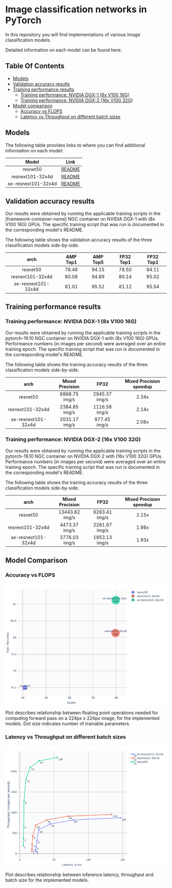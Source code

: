 
# Image classification networks in PyTorch

In this repository you will find implementations of various Image classification models.

Detailed information on each model can be found here:

## Table Of Contents

* [Models](#models)
* [Validation accuracy results](#validation-accuracy-results)
* [Training performance results](#training-performance-results)
  * [Training performance: NVIDIA DGX-1 (8x V100 16G)](#training-performance-nvidia-dgx-1-(8x-v100-16G))
  * [Training performance: NVIDIA DGX-2 (16x V100 32G)](#training-performance-nvidia-dgx-2-(16x-v100-32G))
* [Model comparison](#model-comparison)
  * [Accuracy vs FLOPS](#accuracy-vs-flops)
  * [Latency vs Throughput on different batch sizes](#latency-vs-throughput-on-different-batch-sizes)

## Models

The following table provides links to where you can find additional information on each model:

| **Model** | **Link**|
|:-:|:-:|
| resnet50 | [README](./resnet50v1.5/README.md) |
| resnext101-32x4d | [README](./resnext101-32x4d/README.md) |
| se-resnext101-32x4d | [README](./se-resnext101-32x4d/README.md) |

## Validation accuracy results

Our results were obtained by running the applicable 
training scripts in the [framework-container-name] NGC container 
on NVIDIA DGX-1 with (8x V100 16G) GPUs. 
The specific training script that was run is documented 
in the corresponding model's README.


The following table shows the validation accuracy results of the 
three classification models side-by-side.


| **arch** | **AMP Top1** | **AMP Top5** | **FP32 Top1** | **FP32 Top1** |
|:-:|:-:|:-:|:-:|:-:|
| resnet50 | 78.46 | 94.15 | 78.50 | 94.11 |
| resnext101-32x4d | 80.08 | 94.89 | 80.14 | 95.02 |
| se-resnext101-32x4d | 81.01 | 95.52 | 81.12 | 95.54 |


## Training performance results


### Training performance: NVIDIA DGX-1 (8x V100 16G)


Our results were obtained by running the applicable 
training scripts in the pytorch-19.10 NGC container 
on NVIDIA DGX-1 with (8x V100 16G) GPUs. 
Performance numbers (in images per second) 
were averaged over an entire training epoch.
The specific training script that was run is documented 
in the corresponding model's README.

The following table shows the training accuracy results of the 
three classification models side-by-side.


| **arch** | **Mixed Precision** | **FP32** | **Mixed Precision speedup** |
|:-:|:-:|:-:|:-:|
| resnet50 | 6888.75 img/s | 2945.37 img/s | 2.34x |
| resnext101-32x4d | 2384.85 img/s | 1116.58 img/s | 2.14x |
| se-resnext101-32x4d | 2031.17 img/s | 977.45 img/s | 2.08x |

### Training performance: NVIDIA DGX-2 (16x V100 32G)


Our results were obtained by running the applicable 
training scripts in the pytorch-19.10 NGC container 
on NVIDIA DGX-2 with (16x V100 32G) GPUs. 
Performance numbers (in images per second) 
were averaged over an entire training epoch.
The specific training script that was run is documented 
in the corresponding model's README.

The following table shows the training accuracy results of the 
three classification models side-by-side.


| **arch** | **Mixed Precision** | **FP32** | **Mixed Precision speedup** |
|:-:|:-:|:-:|:-:|
| resnet50 | 13443.82 img/s | 6263.41 img/s | 2.15x |
| resnext101-32x4d | 4473.37 img/s | 2261.97 img/s | 1.98x |
| se-resnext101-32x4d | 3776.03 img/s | 1953.13 img/s | 1.93x |


## Model Comparison

### Accuracy vs FLOPS
![ACCvsFLOPS](./img/ACCvsFLOPS.png)

Plot describes relationship between floating point operations
needed for computing forward pass on a 224px x 224px image, 
for the implemented models.
Dot size indicates number of trainable parameters.

### Latency vs Throughput on different batch sizes
![LATvsTHR](./img/LATvsTHR.png)

Plot describes relationship between 
inference latency, throughput and batch size 
for the implemented models.



